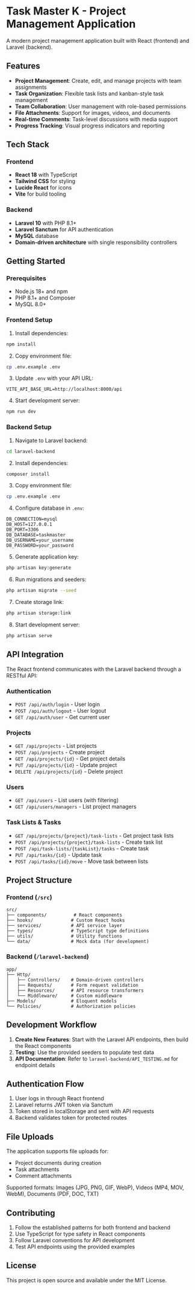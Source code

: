 # Task Master K - Project Management Application

A modern project management application built with React (frontend) and Laravel (backend).

## Features

- **Project Management**: Create, edit, and manage projects with team assignments
- **Task Organization**: Flexible task lists and kanban-style task management
- **Team Collaboration**: User management with role-based permissions
- **File Attachments**: Support for images, videos, and documents
- **Real-time Comments**: Task-level discussions with media support
- **Progress Tracking**: Visual progress indicators and reporting

## Tech Stack

### Frontend
- **React 18** with TypeScript
- **Tailwind CSS** for styling
- **Lucide React** for icons
- **Vite** for build tooling

### Backend
- **Laravel 10** with PHP 8.1+
- **Laravel Sanctum** for API authentication
- **MySQL** database
- **Domain-driven architecture** with single responsibility controllers

## Getting Started

### Prerequisites
- Node.js 18+ and npm
- PHP 8.1+ and Composer
- MySQL 8.0+

### Frontend Setup

1. Install dependencies:
```bash
npm install
```

2. Copy environment file:
```bash
cp .env.example .env
```

3. Update `.env` with your API URL:
```env
VITE_API_BASE_URL=http://localhost:8000/api
```

4. Start development server:
```bash
npm run dev
```

### Backend Setup

1. Navigate to Laravel backend:
```bash
cd laravel-backend
```

2. Install dependencies:
```bash
composer install
```

3. Copy environment file:
```bash
cp .env.example .env
```

4. Configure database in `.env`:
```env
DB_CONNECTION=mysql
DB_HOST=127.0.0.1
DB_PORT=3306
DB_DATABASE=taskmaster
DB_USERNAME=your_username
DB_PASSWORD=your_password
```

5. Generate application key:
```bash
php artisan key:generate
```

6. Run migrations and seeders:
```bash
php artisan migrate --seed
```

7. Create storage link:
```bash
php artisan storage:link
```

8. Start development server:
```bash
php artisan serve
```

## API Integration

The React frontend communicates with the Laravel backend through a RESTful API:

### Authentication
- `POST /api/auth/login` - User login
- `POST /api/auth/logout` - User logout
- `GET /api/auth/user` - Get current user

### Projects
- `GET /api/projects` - List projects
- `POST /api/projects` - Create project
- `GET /api/projects/{id}` - Get project details
- `PUT /api/projects/{id}` - Update project
- `DELETE /api/projects/{id}` - Delete project

### Users
- `GET /api/users` - List users (with filtering)
- `GET /api/users/managers` - List project managers

### Task Lists & Tasks
- `GET /api/projects/{project}/task-lists` - Get project task lists
- `POST /api/projects/{project}/task-lists` - Create task list
- `POST /api/task-lists/{taskList}/tasks` - Create task
- `PUT /api/tasks/{id}` - Update task
- `POST /api/tasks/{id}/move` - Move task between lists

## Project Structure

### Frontend (`/src`)
```
src/
├── components/          # React components
├── hooks/              # Custom React hooks
├── services/           # API service layer
├── types/              # TypeScript type definitions
├── utils/              # Utility functions
└── data/               # Mock data (for development)
```

### Backend (`/laravel-backend`)
```
app/
├── Http/
│   ├── Controllers/    # Domain-driven controllers
│   ├── Requests/       # Form request validation
│   ├── Resources/      # API resource transformers
│   └── Middleware/     # Custom middleware
├── Models/             # Eloquent models
└── Policies/           # Authorization policies
```

## Development Workflow

1. **Create New Features**: Start with the Laravel API endpoints, then build the React components
2. **Testing**: Use the provided seeders to populate test data
3. **API Documentation**: Refer to `laravel-backend/API_TESTING.md` for endpoint details

## Authentication Flow

1. User logs in through React frontend
2. Laravel returns JWT token via Sanctum
3. Token stored in localStorage and sent with API requests
4. Backend validates token for protected routes

## File Uploads

The application supports file uploads for:
- Project documents during creation
- Task attachments
- Comment attachments

Supported formats: Images (JPG, PNG, GIF, WebP), Videos (MP4, MOV, WebM), Documents (PDF, DOC, TXT)

## Contributing

1. Follow the established patterns for both frontend and backend
2. Use TypeScript for type safety in React components
3. Follow Laravel conventions for API development
4. Test API endpoints using the provided examples

## License

This project is open source and available under the MIT License.